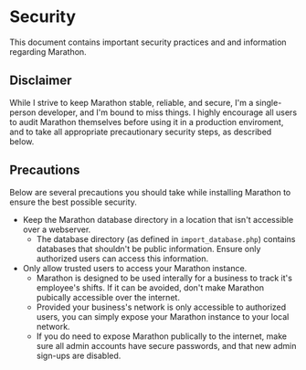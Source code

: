 # Security

This document contains important security practices and and information regarding Marathon.


## Disclaimer

While I strive to keep Marathon stable, reliable, and secure, I'm a single-person developer, and I'm bound to miss things. I highly encourage all users to audit Marathon themselves before using it in a production enviroment, and to take all appropriate precautionary security steps, as described below.


## Precautions

Below are several precautions you should take while installing Marathon to ensure the best possible security.

- Keep the Marathon database directory in a location that isn't accessible over a webserver.
    - The database directory (as defined in `import_database.php`) contains databases that shouldn't be public information. Ensure only authorized users can access this information.
- Only allow trusted users to access your Marathon instance.
    - Marathon is designed to be used interally for a business to track it's employee's shifts. If it can be avoided, don't make Marathon pubically accessible over the internet.
    - Provided your business's network is only accessible to authorized users, you can simply expose your Marathon instance to your local network.
    - If you do need to expose Marathon publically to the internet, make sure all admin accounts have secure passwords, and that new admin sign-ups are disabled.

